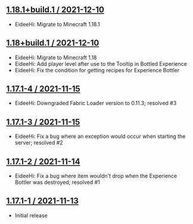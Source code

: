 ## [1.18.1+build.1 / 2021-12-10](#1.18.1+build.1)
* EideeHi: Migrate to Minecraft 1.18.1

## [1.18+build.1 / 2021-12-10](#1.18+build.1)
* EideeHi: Migrate to Minecraft 1.18
* EideeHi: Add player level after use to the Tooltip in Bottled Experience
* EideeHi: Fix the condition for getting recipes for Experience Bottler

## [1.17.1-4 / 2021-11-15](#1.17.1-4)
* EideeHi: Downgraded Fabric Loader version to 0.11.3; resolved #3

## [1.17.1-3 / 2021-11-15](#1.17.1-3)
* EideeHi: Fix a bug where an exception would occur when starting the server; resolved #2

## [1.17.1-2 / 2021-11-14](#1.17.1-2)
* EideeHi: Fix a bug where item wouldn't drop when the Experience Bottler was destroyed; resolved #1

## [1.17.1-1 / 2021-11-13](#1.17.1-1)
* Initial release
